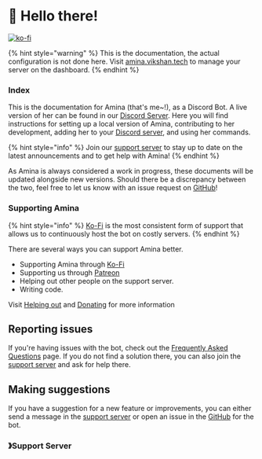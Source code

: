 # 👋 Hello there!

[![ko-fi](https://ko-fi.com/img/githubbutton\_sm.svg)](https://ko-fi.com/vikshan)

{% hint style="warning" %}
This is the documentation, the actual configuration is not done here. Visit [amina.vikshan.tech](https://amina.vikshan.tech/) to manage your server on the dashboard.
{% endhint %}

### Index

This is the documentation for Amina (that's me\~!), as a Discord Bot. A live version of her can be found in our [Discord Server](https://discord.gg/uMgS9evnmv). Here you will find instructions for setting up a local version of Amina, contributing to her development, adding her to your [Discord server](https://discord.gg/uMgS9evnmv), and using her commands.

{% hint style="info" %}
Join our [support server](https://discord.gg/uMgS9evnmv) to stay up to date on the latest announcements and to get help with Amina!
{% endhint %}

As Amina is always considered a work in progress, these documents will be updated alongside new versions. Should there be a discrepancy between the two, feel free to let us know with an issue request on [GitHub](https://github.com/vixshan/mochi)!

### Supporting Amina

{% hint style="info" %}
[Ko-Fi](https://ko-fi.com/vikshan) is the most consistent form of support that allows us to continuously host the bot on costly servers.
{% endhint %}

There are several ways you can support Amina better.

* Supporting Amina through [Ko-Fi](https://ko-fi.com/vikshan)
* Supporting us through [Patreon](https://patreon.com/vikshan)
* Helping out other people on the support server.
* Writing code.

Visit [Helping out](amina/about/helping-out.md) and [Donating](amina/about/donating.md) for more information

## Reporting issues

If you're having issues with the bot, check out the [Frequent](broken-reference/)[ly Asked Questions](others/faq.md) page. If you do not find a solution there, you can also join the [support server](https://discord.gg/uMgS9evnmv) and ask for help there.

## Making suggestions

If you have a suggestion for a new feature or improvements, you can either send a message in the [support server](https://discord.gg/uMgS9evnmv) or open an issue in the [GitHub](https://github.com/vixshan/mochi/issues) for the bot.

### <img src="https://cdn.discordapp.com/emojis/1036083490292244493.png" alt="" data-size="line">》Support Server

<figure><img src="https://invidget.switchblade.xyz/uMgS9evnmv" alt=""><figcaption></figcaption></figure>